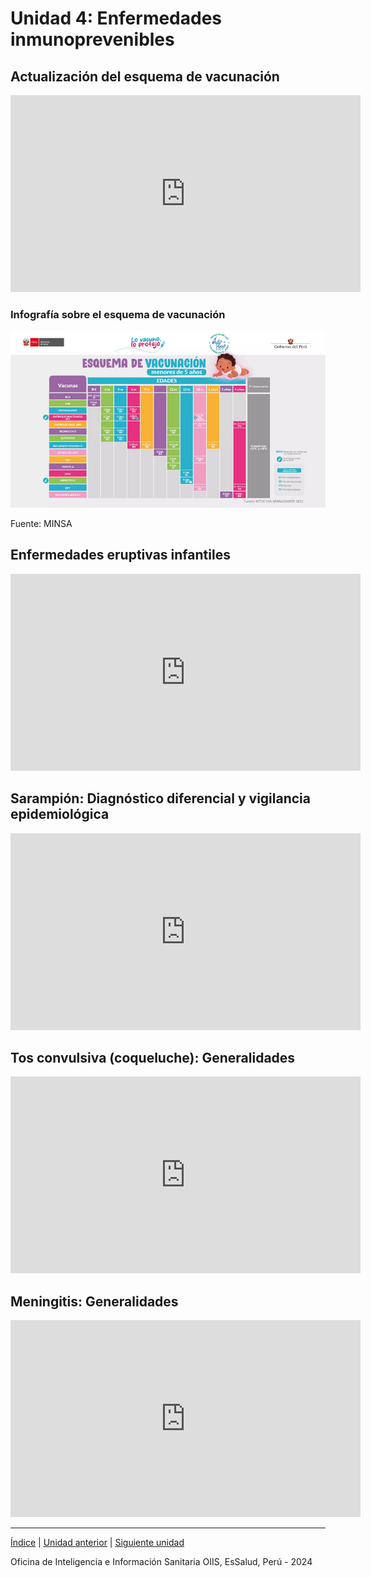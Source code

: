 <html>
<head>
<title>Unidad 4: Enfermedades inmunoprevenibles</title>
</head>
<body>

<h1>Unidad 4: Enfermedades inmunoprevenibles</h1>
<h2>Actualización del esquema de vacunación</h2>
<p><iframe width="560" height="315" src="https://www.youtube.com/embed/3Have7Hsjq8?si=-2SmwiInv0GrDSfO" title="YouTube video player" frameborder="0" allow="accelerometer; autoplay; clipboard-write; encrypted-media; gyroscope; picture-in-picture; web-share" allowfullscreen></iframe></p>

<h3>Infografía sobre el esquema de vacunación</h3>
<p><img src="./images/esquema.png" alt="Infografía sobre el esquema de vacunación"></p>
<p>Fuente: MINSA</p>

<h2>Enfermedades eruptivas infantiles</h2>
<p><iframe width="560" height="315" src="https://www.youtube.com/embed/kPnkDPnPr1o?si=NWNb4mc8Ogvf-gE9&amp;start=105" title="YouTube video player" frameborder="0" allow="accelerometer; autoplay; clipboard-write; encrypted-media; gyroscope; picture-in-picture; web-share" allowfullscreen></iframe></p>

<h2>Sarampión: Diagnóstico diferencial y vigilancia epidemiológica</h2>
<p><iframe width="560" height="315" src="https://www.youtube.com/embed/TLb-6tLU18U?si=v2X8hFvUd3BJyI4l" title="YouTube video player" frameborder="0" allow="accelerometer; autoplay; clipboard-write; encrypted-media; gyroscope; picture-in-picture; web-share" allowfullscreen></iframe></p>

<h2>Tos convulsiva (coqueluche): Generalidades</h2>
<p><iframe width="560" height="315" src="https://www.youtube.com/embed/DawsGAp7l2g?si=wjuwkJjvk4PMTEBF&amp;start=66" title="YouTube video player" frameborder="0" allow="accelerometer; autoplay; clipboard-write; encrypted-media; gyroscope; picture-in-picture; web-share" allowfullscreen></iframe></p>

<h2>Meningitis: Generalidades</h2>
<p><iframe width="560" height="315" src="https://www.youtube.com/embed/lTtaidsGi88?si=kwSi6qIQL_dismxy" title="YouTube video player" frameborder="0" allow="accelerometer; autoplay; clipboard-write; encrypted-media; gyroscope; picture-in-picture; web-share" allowfullscreen></iframe></p>

<hr>

<p><a href="index.html">Índice</a> | <a href="u1.html">Unidad anterior</a> | <a href="u3.html">Siguiente unidad</a></p>

<p>Oficina de Inteligencia e Información Sanitaria OIIS, EsSalud, Perú - 2024</p>
